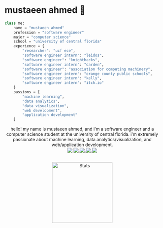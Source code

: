# mustaeen ahmed 🍉

```python
class me:
    name = "mustaeen ahmed"
    profession = "software engineer"
    major = "computer science"
    school = "university of central florida"
    experience = {
        "researcher": "ucf ece",
        "software engineer intern": "leidos",
        "software engineer": "knighthacks",
        "software engineer intern": "darden",
        "software engineer": "association for computing machinery",
        "software engineer intern": "orange county public schools",
        "software engineer intern": "kelly",
        "software engineer intern": "itch.io"
    }
    passions = [
        "machine learning",
        "data analytics",
        "data visualization",
        "web development",
        "application development"
    ]
```
<div align="center">
hello! my name is mustaeen ahmed, and i'm a software engineer and a computer science student at the university of central florida. i'm extremely passionate about machine learning, data analytics/visualization, and web/application development.
</div>

<div align="center">
  <img src="https://komarev.com/ghpvc/?username=must108&&style=flat-square" align="center" />
  <a href="https://wakatime.com/@018ed2fd-3e51-4094-9aed-f270538e625e">
    <img src="https://wakatime.com/badge/user/018ed2fd-3e51-4094-9aed-f270538e625e.svg" align="center" />
  </a>
  <a href="https://www.linkedin.com/in/mustaeenahmed/" >
    <img src="https://img.shields.io/badge/-mustaeenahmed-blue?style=flat-square&logo=Linkedin&logoColor=white&link=https://www.linkedin.com/in/mustaeenahmed/" align="center" />
  </a>
    <a href="https://discordapp.com/users/385903323666055178" >
        <img src="https://img.shields.io/badge/-must108-5865F2?style=flat-square&logo=Discord&logoColor=white&link=discord.com%2Fusers%2F385903323666055178" align="center" />
    </a>
  <a href="https://www.github.com/must108" >
    <img src="https://img.shields.io/github/followers/must108?label=follow&style=social" align="center" />
  </a>
</div>
<br>

<p align="center">
  <img height=196 src="https://github-readme-stats.vercel.app/api/top-langs/?username=must108&layout=compact&hide_border=true&hide=html,jupyter%20notebook,c%23,ShaderLab&show_icons=true&bg_color=020000&text_color=ffffff&icon_color=cba6f7&title_color=ffffff&exclude_repo=lc-solutions,tex-docs" alt="Stats"/> 
<!-- </p>
  <img src="http://github-readme-streak-stats.herokuapp.com/?user=must108&theme=highcontrast&hide_border=true&date_format=M%20j%5B%2C%20Y%5D" alt"Streak" />
</p>
 -->
